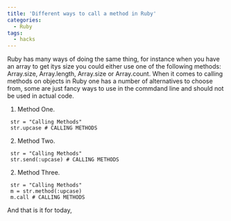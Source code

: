 ```yaml
---
title: 'Different ways to call a method in Ruby'
categories:
  - Ruby
tags:
  - hacks
---
```


Ruby has many ways of doing the same thing, for instance when you have an array to get itys size you could either use one of the following methods: Array.size, Array.length, Array.size or Array.count.
When it comes to calling methods on objects in Ruby one has a number of alternatives to choose from, some are just fancy ways to use in the commdand line and should not be used in actual code.

1. Method One.

```
 str = "Calling Methods"
 str.upcase # CALLING METHODS

```

2. Method Two.

```
 str = "Calling Methods"
 str.send(:upcase) # CALLING METHODS

```

2. Method Three.

```
 str = "Calling Methods"
 m = str.method(:upcase)
 m.call # CALLING METHODS

```

And that is it for today, 